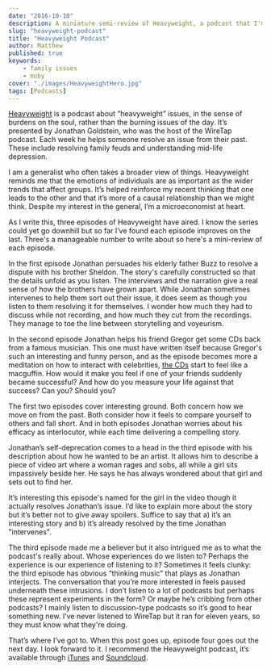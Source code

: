 ```yaml
---
date: "2016-10-10"
description: A miniature semi-review of Heavyweight, a podcast that I'm enjoying at the moment.
slug: "heavyweight-podcast" 
title: "Heavyweight Podcast"
author: Matthew
published: true
keywords:
    - family issues
    - moby
cover: "./images/HeavyweightHero.jpg"
tags: [Podcasts]
---
```


[Heavyweight](https://gimletmedia.com/show/heavyweight/about/) is a podcast about “heavyweight” issues, in the sense of burdens on the soul, rather than the burning issues of the day. It’s presented by Jonathan Goldstein, who was the host of the WireTap podcast. Each week he helps someone resolve an issue from their past. These include resolving family feuds and understanding mid-life depression.

I am a generalist who often takes a broader view of things. Heavyweight reminds me that the emotions of individuals are as important as the wider trends that affect groups. It’s helped reinforce my recent thinking that one leads to the other and that it’s more of a causal relationship than we might think. Despite my interest in the general, I’m a microeconomist at heart.

As I write this, three episodes of Heavyweight have aired. I know the series could yet go downhill but so far I’ve found each episode improves on the last. Three's a manageable number to write about so here's a mini-review of each episode.

In the first episode Jonathan persuades his elderly father Buzz to resolve a dispute with his brother Sheldon. The story's carefully constructed so that the details unfold as you listen. The interviews and the narration give a real sense of how the brothers have grown apart. While Jonathan sometimes intervenes to help them sort out their issue, it does seem as though you listen to them resolving it for themselves. I wonder how much they had to discuss while not recording, and how much they cut from the recordings. They manage to toe the line between storytelling and voyeurism.

In the second episode Jonathan helps his friend Gregor get some CDs back from a famous musician. This one must have written itself because Gregor's such an interesting and funny person, and as the episode becomes more a meditation on how to interact with celebrities, [the CDs](http://www.allmusic.com/album/sounds-of-the-south-4-cds-mw0000619631) start to feel like a macguffin. How would it make you feel if one of your friends suddenly became successful? And how do you measure your life against that success? Can you? Should you?

The first two episodes cover interesting ground. Both concern how we move on from the past. Both consider how it feels to compare yourself to others and fall short. And in both episodes Jonathan worries about his efficacy as interlocutor, while each time delivering a compelling story.

Jonathan’s self-deprecation comes to a head in the third episode with his description about how he wanted to be an artist. It allows him to describe a piece of video art where a woman rages and sobs, all while a girl sits impassively beside her. He says he has always wondered about that girl and sets out to find her.

It’s interesting this episode's named for the girl in the video though it actually resolves Jonathan’s issue. I’d like to explain more about the story but it’s better not to give away spoilers. Suffice to say that a) it’s an interesting story and b) it’s already resolved by the time Jonathan "intervenes".

The third episode made me a believer but it also intrigued me as to what the podcast's really about. Whose experiences do we listen to? Perhaps the experience is our experience of listening to it? Sometimes it feels clunky: the third episode has obvious “thinking music” that plays as Jonathan interjects. The conversation that you’re more interested in feels paused underneath these intrusions. I don’t listen to a lot of podcasts but perhaps these represent experiments in the form? Or maybe he’s cribbing from other podcasts? I mainly listen to discussion-type podcasts so it’s good to hear something new. I’ve never listened to WireTap but it ran for eleven years, so they must know what they're doing.

That’s where I’ve got to. When this post goes up, episode four goes out the next day. I look forward to it. I recommend the Heavyweight podcast, it’s available through [iTunes](https://itunes.apple.com/us/podcast/id1150800298) and [Soundcloud](https://soundcloud.com/heavyweightpodcast).